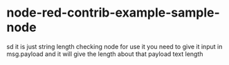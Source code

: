 # node-red-contrib-example-sample-node
sd
it is just string length checking node
for use it you need to give it input in msg.payload and it will give the length about that payload text length
